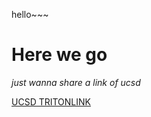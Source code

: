 hello~~~
# Here we go
*just wanna share a link of ucsd*

[UCSD TRITONLINK](https://students.ucsd.edu/)
